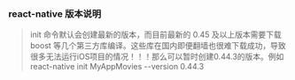 ### react-native 版本说明
> init 命令默认会创建最新的版本，而目前最新的 0.45 及以上版本需要下载 boost 等几个第三方库编译。这些库在国内即便翻墙也很难下载成功，导致很多无法运行iOS项目的情况！！！那么可以暂时创建0.44.3的版本。例如react-native init MyAppMovies --version 0.44.3